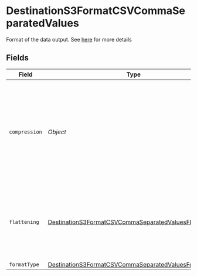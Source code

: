 # DestinationS3FormatCSVCommaSeparatedValues

Format of the data output. See <a href="https://docs.airbyte.com/integrations/destinations/s3/#supported-output-schema">here</a> for more details


## Fields

| Field                                                                                                                                          | Type                                                                                                                                           | Required                                                                                                                                       | Description                                                                                                                                    |
| ---------------------------------------------------------------------------------------------------------------------------------------------- | ---------------------------------------------------------------------------------------------------------------------------------------------- | ---------------------------------------------------------------------------------------------------------------------------------------------- | ---------------------------------------------------------------------------------------------------------------------------------------------- |
| `compression`                                                                                                                                  | *Object*                                                                                                                                       | :heavy_minus_sign:                                                                                                                             | Whether the output files should be compressed. If compression is selected, the output filename will have an extra extension (GZIP: ".csv.gz"). |
| `flattening`                                                                                                                                   | [DestinationS3FormatCSVCommaSeparatedValuesFlattening](../../models/shared/DestinationS3FormatCSVCommaSeparatedValuesFlattening.md)            | :heavy_minus_sign:                                                                                                                             | Whether the input json data should be normalized (flattened) in the output CSV. Please refer to docs for details.                              |
| `formatType`                                                                                                                                   | [DestinationS3FormatCSVCommaSeparatedValuesFormatType](../../models/shared/DestinationS3FormatCSVCommaSeparatedValuesFormatType.md)            | :heavy_minus_sign:                                                                                                                             | N/A                                                                                                                                            |